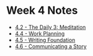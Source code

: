# Week 4 Notes

- [4.2 - The Daily 3: Meditation](4.2-the-daily3-meditation.md)
- [4.4 - Work Planning](4.4-work-planning.md)
- [4.5 - Writing Foundation](4.5-writing-foundations.md)
- [4.6 - Communicating a Story](4.6-communicating-a-story.md)
